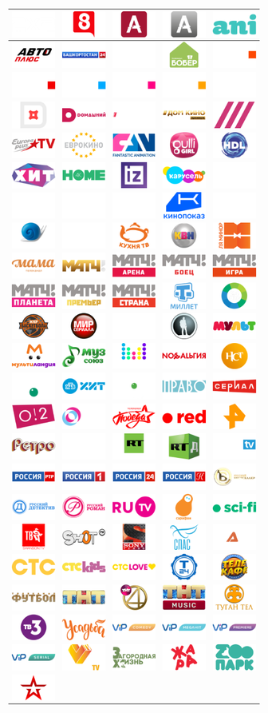 | ![](https://raw.githubusercontent.com/RevGear/logo/master/Countries/RU/2x2.png)| ![](https://raw.githubusercontent.com/RevGear/logo/master/Countries/RU/8Kanal.png)| ![](https://raw.githubusercontent.com/RevGear/logo/master/Countries/RU/AmediaHit.png)| ![](https://raw.githubusercontent.com/RevGear/logo/master/Countries/RU/AmediaPremium.png)| ![](https://raw.githubusercontent.com/RevGear/logo/master/Countries/RU/Ani.png)| 
|:---:|:---:|:---:|:---:|:---:| 
| ![](https://raw.githubusercontent.com/RevGear/logo/master/Countries/RU/AutoPlus.png)| ![](https://raw.githubusercontent.com/RevGear/logo/master/Countries/RU/Bashkortostan24.png)| ![](https://raw.githubusercontent.com/RevGear/logo/master/Countries/RU/black.png)| ![](https://raw.githubusercontent.com/RevGear/logo/master/Countries/RU/Bober.png)| ![](https://raw.githubusercontent.com/RevGear/logo/master/Countries/RU/BridgeTV.png)| 
| ![](https://raw.githubusercontent.com/RevGear/logo/master/Countries/RU/BridgeTVClassic.png)| ![](https://raw.githubusercontent.com/RevGear/logo/master/Countries/RU/BridgeTVDeluxe.png)| ![](https://raw.githubusercontent.com/RevGear/logo/master/Countries/RU/BridgeTVHits.png)| ![](https://raw.githubusercontent.com/RevGear/logo/master/Countries/RU/BridgeTVShlyager.png)| ![](https://raw.githubusercontent.com/RevGear/logo/master/Countries/RU/Cinema.png)| 
| ![](https://raw.githubusercontent.com/RevGear/logo/master/Countries/RU/Dagestan.png)| ![](https://raw.githubusercontent.com/RevGear/logo/master/Countries/RU/Domashniy.png)| ![](https://raw.githubusercontent.com/RevGear/logo/master/Countries/RU/DomKino.png)| ![](https://raw.githubusercontent.com/RevGear/logo/master/Countries/RU/DomKinoPremium.png)| ![](https://raw.githubusercontent.com/RevGear/logo/master/Countries/RU/Dozhd.png)| 
| ![](https://raw.githubusercontent.com/RevGear/logo/master/Countries/RU/EuropaPlusTV.png)| ![](https://raw.githubusercontent.com/RevGear/logo/master/Countries/RU/Evrokino.png)| ![](https://raw.githubusercontent.com/RevGear/logo/master/Countries/RU/FAN.png)| ![](https://raw.githubusercontent.com/RevGear/logo/master/Countries/RU/GulliGirl.png)| ![](https://raw.githubusercontent.com/RevGear/logo/master/Countries/RU/HDL.png)| 
| ![](https://raw.githubusercontent.com/RevGear/logo/master/Countries/RU/Hit.png)| ![](https://raw.githubusercontent.com/RevGear/logo/master/Countries/RU/Home4K.png)| ![](https://raw.githubusercontent.com/RevGear/logo/master/Countries/RU/Izvestia.png)| ![](https://raw.githubusercontent.com/RevGear/logo/master/Countries/RU/Karusel.png)| ![](https://raw.githubusercontent.com/RevGear/logo/master/Countries/RU/KHL.png)| 
| ![](https://raw.githubusercontent.com/RevGear/logo/master/Countries/RU/KHLPrime.png)| ![](https://raw.githubusercontent.com/RevGear/logo/master/Countries/RU/Kinohit.png)| ![](https://raw.githubusercontent.com/RevGear/logo/master/Countries/RU/Kinomiks.png)| ![](https://raw.githubusercontent.com/RevGear/logo/master/Countries/RU/Kinopokaz.png)| ![](https://raw.githubusercontent.com/RevGear/logo/master/Countries/RU/Kinosvidanie.png)| 
| ![](https://raw.githubusercontent.com/RevGear/logo/master/Countries/RU/KinoTV.png)| ![](https://raw.githubusercontent.com/RevGear/logo/master/Countries/RU/Kinouzhas.png)| ![](https://raw.githubusercontent.com/RevGear/logo/master/Countries/RU/KuhnyaTV.png)| ![](https://raw.githubusercontent.com/RevGear/logo/master/Countries/RU/KVNTV.png)| ![](https://raw.githubusercontent.com/RevGear/logo/master/Countries/RU/LaMinor.png)| 
| ![](https://raw.githubusercontent.com/RevGear/logo/master/Countries/RU/Mama.png)| ![](https://raw.githubusercontent.com/RevGear/logo/master/Countries/RU/Match.png)| ![](https://raw.githubusercontent.com/RevGear/logo/master/Countries/RU/MatchArena.png)| ![](https://raw.githubusercontent.com/RevGear/logo/master/Countries/RU/MatchBoets.png)| ![](https://raw.githubusercontent.com/RevGear/logo/master/Countries/RU/MatchIgra.png)| 
| ![](https://raw.githubusercontent.com/RevGear/logo/master/Countries/RU/MatchPlaneta.png)| ![](https://raw.githubusercontent.com/RevGear/logo/master/Countries/RU/MatchPremier.png)| ![](https://raw.githubusercontent.com/RevGear/logo/master/Countries/RU/MatchStrana.png)| ![](https://raw.githubusercontent.com/RevGear/logo/master/Countries/RU/Millet.png)| ![](https://raw.githubusercontent.com/RevGear/logo/master/Countries/RU/Mir24.png)| 
| ![](https://raw.githubusercontent.com/RevGear/logo/master/Countries/RU/MirBasketbola.png)| ![](https://raw.githubusercontent.com/RevGear/logo/master/Countries/RU/MirSeriala.png)| ![](https://raw.githubusercontent.com/RevGear/logo/master/Countries/RU/Morskoi.png)| ![](https://raw.githubusercontent.com/RevGear/logo/master/Countries/RU/MoyaPlaneta.png)| ![](https://raw.githubusercontent.com/RevGear/logo/master/Countries/RU/Mult.png)| 
| ![](https://raw.githubusercontent.com/RevGear/logo/master/Countries/RU/Multilandia.png)| ![](https://raw.githubusercontent.com/RevGear/logo/master/Countries/RU/MuzSoyuz.png)| ![](https://raw.githubusercontent.com/RevGear/logo/master/Countries/RU/MuzTV.png)| ![](https://raw.githubusercontent.com/RevGear/logo/master/Countries/RU/Nostalgia.png)| ![](https://raw.githubusercontent.com/RevGear/logo/master/Countries/RU/NST.png)| 
| ![](https://raw.githubusercontent.com/RevGear/logo/master/Countries/RU/NTV.png)| ![](https://raw.githubusercontent.com/RevGear/logo/master/Countries/RU/NTVHit.png)| ![](https://raw.githubusercontent.com/RevGear/logo/master/Countries/RU/NTVMir.png)| ![](https://raw.githubusercontent.com/RevGear/logo/master/Countries/RU/NTVPravo.png)| ![](https://raw.githubusercontent.com/RevGear/logo/master/Countries/RU/NTVSerial.png)| 
| ![](https://raw.githubusercontent.com/RevGear/logo/master/Countries/RU/O2.png)| ![](https://raw.githubusercontent.com/RevGear/logo/master/Countries/RU/OTR.png)| ![](https://raw.githubusercontent.com/RevGear/logo/master/Countries/RU/Pobeda.png)| ![](https://raw.githubusercontent.com/RevGear/logo/master/Countries/RU/red.png)| ![](https://raw.githubusercontent.com/RevGear/logo/master/Countries/RU/RENTV.png)| 
| ![](https://raw.githubusercontent.com/RevGear/logo/master/Countries/RU/Retro.png)| ![](https://raw.githubusercontent.com/RevGear/logo/master/Countries/RU/RodnoeKino.png)| ![](https://raw.githubusercontent.com/RevGear/logo/master/Countries/RU/RTArabic.png)| ![](https://raw.githubusercontent.com/RevGear/logo/master/Countries/RU/RTDoc.png)| ![](https://raw.githubusercontent.com/RevGear/logo/master/Countries/RU/RTGTV.png)| 
| ![](https://raw.githubusercontent.com/RevGear/logo/master/Countries/RU/RTRPlaneta.png)| ![](https://raw.githubusercontent.com/RevGear/logo/master/Countries/RU/Russia1.png)| ![](https://raw.githubusercontent.com/RevGear/logo/master/Countries/RU/Russia24.png)| ![](https://raw.githubusercontent.com/RevGear/logo/master/Countries/RU/RussiaK.png)| ![](https://raw.githubusercontent.com/RevGear/logo/master/Countries/RU/RusskiyBestseller.png)| 
| ![](https://raw.githubusercontent.com/RevGear/logo/master/Countries/RU/RusskiyDetektiv.png)| ![](https://raw.githubusercontent.com/RevGear/logo/master/Countries/RU/RusskiyRoman.png)| ![](https://raw.githubusercontent.com/RevGear/logo/master/Countries/RU/RUTV.png)| ![](https://raw.githubusercontent.com/RevGear/logo/master/Countries/RU/Sarafan.png)| ![](https://raw.githubusercontent.com/RevGear/logo/master/Countries/RU/scifi.png)| 
| ![](https://raw.githubusercontent.com/RevGear/logo/master/Countries/RU/ShansonTV.png)| ![](https://raw.githubusercontent.com/RevGear/logo/master/Countries/RU/ShotTV.png)| ![](https://raw.githubusercontent.com/RevGear/logo/master/Countries/RU/SonyTurbo.png)| ![](https://raw.githubusercontent.com/RevGear/logo/master/Countries/RU/Spas.png)| ![](https://raw.githubusercontent.com/RevGear/logo/master/Countries/RU/Start.png)| 
| ![](https://raw.githubusercontent.com/RevGear/logo/master/Countries/RU/STS.png)| ![](https://raw.githubusercontent.com/RevGear/logo/master/Countries/RU/STSKids.png)| ![](https://raw.githubusercontent.com/RevGear/logo/master/Countries/RU/STSLove.png)| ![](https://raw.githubusercontent.com/RevGear/logo/master/Countries/RU/T24.png)| ![](https://raw.githubusercontent.com/RevGear/logo/master/Countries/RU/Telecafe.png)| 
| ![](https://raw.githubusercontent.com/RevGear/logo/master/Countries/RU/TelekanalFutbol.png)| ![](https://raw.githubusercontent.com/RevGear/logo/master/Countries/RU/TNT.png)| ![](https://raw.githubusercontent.com/RevGear/logo/master/Countries/RU/TNT4.png)| ![](https://raw.githubusercontent.com/RevGear/logo/master/Countries/RU/TNTMusic.png)| ![](https://raw.githubusercontent.com/RevGear/logo/master/Countries/RU/TuganTel.png)| 
| ![](https://raw.githubusercontent.com/RevGear/logo/master/Countries/RU/TV3.png)| ![](https://raw.githubusercontent.com/RevGear/logo/master/Countries/RU/Usadba.png)| ![](https://raw.githubusercontent.com/RevGear/logo/master/Countries/RU/VIPComedy.png)| ![](https://raw.githubusercontent.com/RevGear/logo/master/Countries/RU/VIPMegahit.png)| ![](https://raw.githubusercontent.com/RevGear/logo/master/Countries/RU/VIPPremiere.png)| 
| ![](https://raw.githubusercontent.com/RevGear/logo/master/Countries/RU/VIPSerial.png)| ![](https://raw.githubusercontent.com/RevGear/logo/master/Countries/RU/VostokTV.png)| ![](https://raw.githubusercontent.com/RevGear/logo/master/Countries/RU/ZagorodnayaZhizn.png)| ![](https://raw.githubusercontent.com/RevGear/logo/master/Countries/RU/ZharaTV.png)| ![](https://raw.githubusercontent.com/RevGear/logo/master/Countries/RU/ZooPark.png)| 
| ![](https://raw.githubusercontent.com/RevGear/logo/master/Countries/RU/Zvezda.png) | 
